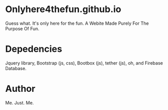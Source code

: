# Onlyhere4thefun.github.io
Guess what. It's only here for the fun. A Webite Made Purely For The Purpose Of Fun.

# Depedencies 
Jquery library, Bootstrap (js, css), Bootbox (js), tether (js), oh, and Firebase Database.

# Author
Me. Just. Me.
